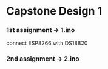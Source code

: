 # Capstone Design 1  

### 1st assignment -> 1.ino
connect ESP8266 with DS18B20  

### 2nd assignment -> 2.ino
